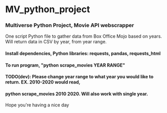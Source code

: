 # MV_python_project
### Multiverse Python Project, Movie API webscrapper

One script Python file to gather data from Box Office Mojo based on years.
Will return data in CSV by year, from year range. 

#### Install dependencies, Python libraries: requests, pandas, requests_html

#### To run program, "python scrape_movies YEAR RANGE"

#### TODO(dev): Please change year range to what year you would like to return. EX. 2010-2020 would read, 
#### python scrape_movies 2010 2020. Will also work with single year. 










Hope you're having a nice day
